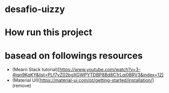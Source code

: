 # desafio-uizzy

# How run this project


# basead on followings resources
- (Mearn Stack tutorial)[https://www.youtube.com/watch?v=3-4tqn9KqKY&list=PLf7vZ02bgXGWPYTDBP8Bd8C1rLqj0BRV3&index=12]
- (Material UI)[https://material-ui.com/pt/getting-started/installation/] (remove)

